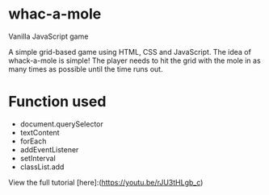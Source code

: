 # whac-a-mole
Vanilla JavaScript game

A simple grid-based game using HTML, CSS and JavaScript. The idea of whack-a-mole is simple! The player needs to hit the grid with the mole in as many times as possible until the time runs out.

# Function used

- document.querySelector
- textContent
- forEach
- addEventListener
- setInterval
- classList.add

View the full tutorial [here]:(https://youtu.be/rJU3tHLgb_c)